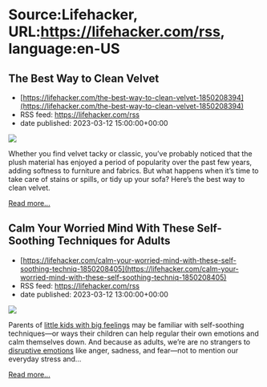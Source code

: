 # Source:Lifehacker, URL:https://lifehacker.com/rss, language:en-US

## The Best Way to Clean Velvet
 - [https://lifehacker.com/the-best-way-to-clean-velvet-1850208394](https://lifehacker.com/the-best-way-to-clean-velvet-1850208394)
 - RSS feed: https://lifehacker.com/rss
 - date published: 2023-03-12 15:00:00+00:00

<img class="type:primaryImage" src="https://i.kinja-img.com/gawker-media/image/upload/s--cAstqQvC--/c_fit,fl_progressive,q_80,w_636/6a5380054b892b357a84000d54adad5c.jpg" /><p>Whether you find velvet tacky or classic, you’ve probably noticed that the plush material has enjoyed a period of popularity over the past few years, adding softness to  furniture and fabrics. But what happens when it’s time to take care of stains or spills, or tidy up your sofa? Here’s the best way to clean velvet.</p><p><a href="https://lifehacker.com/the-best-way-to-clean-velvet-1850208394">Read more...</a></p>

## Calm Your Worried Mind With These Self-Soothing Techniques for Adults
 - [https://lifehacker.com/calm-your-worried-mind-with-these-self-soothing-techniq-1850208405](https://lifehacker.com/calm-your-worried-mind-with-these-self-soothing-techniq-1850208405)
 - RSS feed: https://lifehacker.com/rss
 - date published: 2023-03-12 13:00:00+00:00

<img class="type:primaryImage" src="https://i.kinja-img.com/gawker-media/image/upload/s---QFvTmqc--/c_fit,fl_progressive,q_80,w_636/dfe1d08ba5e604d4190cb4ecfce6a533.jpg" /><p>Parents of <a href="https://lifehacker.com/eight-of-the-best-self-soothing-techniques-for-little-k-1849985033">little kids with big feelings</a> may be familiar with self-soothing techniques—or ways their children can help regular their own emotions and calm themselves down. And because as adults, we’re are no strangers to <a href="https://positivepsychology.com/self-soothing/" rel="noopener noreferrer" target="_blank">disruptive emotions</a> like anger, sadness, and fear—not to mention our everyday stress and…</p><p><a href="https://lifehacker.com/calm-your-worried-mind-with-these-self-soothing-techniq-1850208405">Read more...</a></p>

